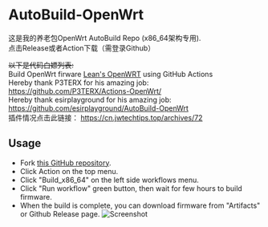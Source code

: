 # AutoBuild-OpenWrt

这是我的养老包OpenWrt AutoBuild Repo (x86_64架构专用). <br>
点击Release或者Action下载（需登录Github）

~~以下是代码白嫖列表:~~ <br>
Build OpenWrt firware [Lean's OpenWRT](https://github.com/coolsnowwolf/lede) using GitHub Actions  
Hereby thank P3TERX for his amazing job: https://github.com/P3TERX/Actions-OpenWrt/ <br>
Hereby thank esirplayground for his amazing job: https://github.com/esirplayground/AutoBuild-OpenWrt <br>
插件情况点击此链接： https://cn.jwtechtips.top/archives/72 <br>

## Usage

- Fork [this GitHub repository](https://github.com/Kurokosama/AutoBuild-OpenWRT).
- Click Action on the top menu.
- Click "Build_x86_64" on the left side workflows menu.
- Click "Run workflow" green button, then wait for few hours to build firmware.
- When the build is complete, you can download firmware from "Artifacts" or Github Release page.
![Screenshot](https://github.com/Kurokosama/AutoBuild-OpenWRT/blob/fe66c0f580b9f9a52fa7c138537c26b000ae8c17/screenshot.png)
